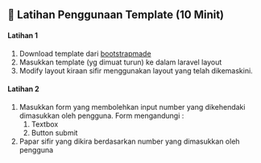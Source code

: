 ## :japanese_ogre: Latihan Penggunaan Template (10 Minit)

#### Latihan 1
1. Download template dari [bootstrapmade](https://bootstrapmade.com/bizland-bootstrap-business-template/download/)
2. Masukkan template (yg dimuat turun) ke dalam laravel layout
3. Modify layout kiraan sifir menggunakan layout yang telah dikemaskini.

#### Latihan 2
1. Masukkan form yang membolehkan input number yang dikehendaki dimasukkan oleh pengguna. Form mengandungi : 
    1. Textbox
    2. Button submit
2. Papar sifir yang dikira berdasarkan number yang dimasukkan oleh pengguna